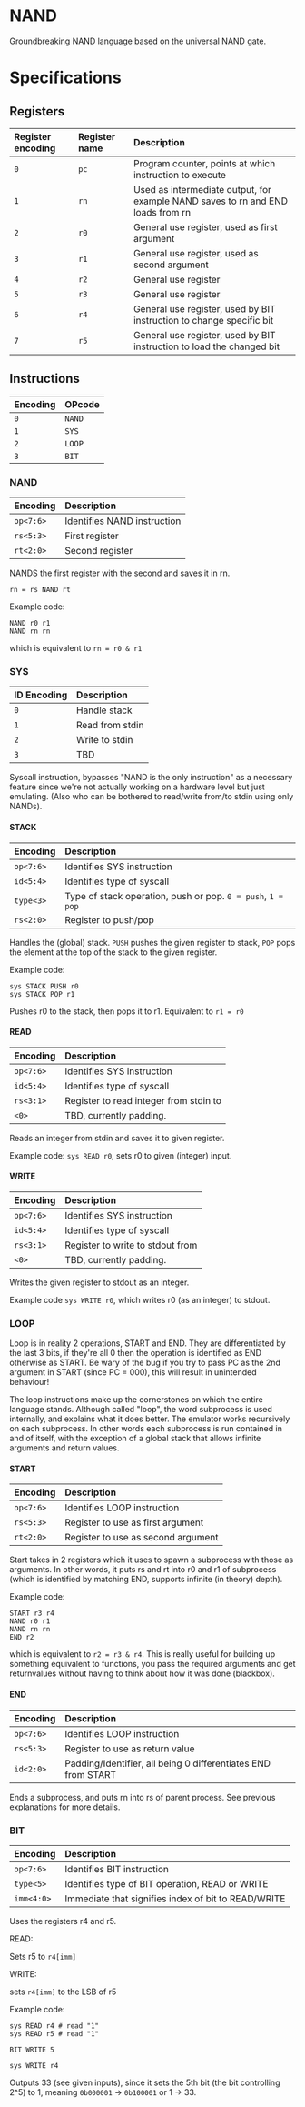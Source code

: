 # NAND
Groundbreaking NAND language based on the universal NAND gate.



# Specifications

## Registers

| **Register encoding** | **Register name** | **Description**                                                                 |
| :-------------------- | :---------------- | :------------------------------------------------------------------------------ |
| `0`                   | `pc`              | Program counter, points at which instruction to execute                         |
| `1`                   | `rn`              | Used as intermediate output, for example NAND saves to rn and END loads from rn |
| `2`                   | `r0`              | General use register, used as first argument                                    |
| `3`                   | `r1`              | General use register, used as second argument                                   |
| `4`                   | `r2`              | General use register                                                            |
| `5`                   | `r3`              | General use register                                                            |
| `6`                   | `r4`              | General use register, used by BIT instruction to change specific bit            |
| `7`                   | `r5`              | General use register, used by BIT instruction to load the changed bit           |

## Instructions

| **Encoding** | **OPcode** |
| :----------- | :--------- |
| `0`          | `NAND`     |
| `1`          | `SYS`      |
| `2`          | `LOOP`     |
| `3`          | `BIT`      |

### NAND

| **Encoding** | **Description**             |
| :----------- | :-------------------------- |
| `op<7:6>`    | Identifies NAND instruction |
| `rs<5:3>`    | First register              |
| `rt<2:0>`    | Second register             |


NANDS the first register with the second and saves it in rn.

`rn = rs NAND rt`

Example code:
```
NAND r0 r1
NAND rn rn
```
which is equivalent to `rn = r0 & r1`

### SYS

| **ID Encoding** | **Description** |
| :-------------- | :-------------- |
| `0`             | Handle stack    |
| `1`             | Read from stdin |
| `2`             | Write to stdin  |
| `3`             | TBD             |

Syscall instruction, bypasses "NAND is the only instruction" as a necessary feature since we're not actually working on a hardware level but just emulating.
(Also who can be bothered to read/write from/to stdin using only NANDs).

#### STACK

| **Encoding** | **Description**                                             |
| :----------- | :---------------------------------------------------------- |
| `op<7:6>`    | Identifies SYS instruction                                  |
| `id<5:4>`    | Identifies type of syscall                                  |
| `type<3>`    | Type of stack operation, push or pop. `0 = push`, `1 = pop` |
| `rs<2:0>`    | Register to push/pop                                        |

Handles the (global) stack. `PUSH` pushes the given register to stack, `POP` pops the element at the top of the stack to the given register.

Example code:

```
sys STACK PUSH r0
sys STACK POP r1
```
Pushes r0 to the stack, then pops it to r1. Equivalent to `r1 = r0`


#### READ

| **Encoding** | **Description**                        |
| :----------- | :------------------------------------- |
| `op<7:6>`    | Identifies SYS instruction             |
| `id<5:4>`    | Identifies type of syscall             |
| `rs<3:1>`    | Register to read integer from stdin to |
| `<0>`        | TBD, currently padding.                |

Reads an integer from stdin and saves it to given register. 

Example code: `sys READ r0`, sets r0 to given (integer) input.

#### WRITE

| **Encoding** | **Description**                  |
| :----------- | :------------------------------- |
| `op<7:6>`    | Identifies SYS instruction       |
| `id<5:4>`    | Identifies type of syscall       |
| `rs<3:1>`    | Register to write to stdout from |
| `<0>`        | TBD, currently padding.          |

Writes the given register to stdout as an integer.

Example code `sys WRITE r0`, which writes r0 (as an integer) to stdout.

### LOOP

Loop is in reality 2 operations, START and END. They are differentiated by the last 3 bits, if they're all 0 then the operation is identified as END otherwise as START. Be wary of the bug if you try to pass PC as the 2nd argument in START (since PC = 000), this will result in unintended behaviour!

The loop instructions make up the cornerstones on which the entire language stands. Although called "loop", the word subprocess is used internally, and explains what it does better. The emulator works recursively on each subprocess. In other words each subprocess is run contained in and of itself, with the exception of a global stack that allows infinite arguments and return values.

#### START

| **Encoding** | **Description**                    |
| :----------- | :--------------------------------- |
| `op<7:6>`    | Identifies LOOP instruction        |
| `rs<5:3>`    | Register to use as first argument  |
| `rt<2:0>`    | Register to use as second argument |

Start takes in 2 registers which it uses to spawn a subprocess with those as arguments. In other words, it puts rs and rt into r0 and r1 of subprocess (which is identified by matching END, supports infinite (in theory) depth).

Example code:
```
START r3 r4
NAND r0 r1
NAND rn rn
END r2
```
which is equivalent to `r2 = r3 & r4`. This is really useful for building up something equivalent to functions, you pass the required arguments and get returnvalues without having to think about how it was done (blackbox). 

#### END

| **Encoding** | **Description**                                               |
| :----------- | :------------------------------------------------------------ |
| `op<7:6>`    | Identifies LOOP instruction                                   |
| `rs<5:3>`    | Register to use as return value                               |
| `id<2:0>`    | Padding/Identifier, all being 0 differentiates END from START |

Ends a subprocess, and puts rn into rs of parent process. See previous explanations for more details.

### BIT

| **Encoding** | **Description**                                     |
| :----------- | :-------------------------------------------------- |
| `op<7:6>`    | Identifies BIT instruction                          |
| `type<5>`    | Identifies type of BIT operation, READ or WRITE     |
| `imm<4:0>`   | Immediate that signifies index of bit to READ/WRITE |

Uses the registers r4 and r5.

READ:

Sets r5 to `r4[imm]`

WRITE:

sets `r4[imm]` to the LSB of r5

Example code:

```
sys READ r4 # read "1"
sys READ r5 # read "1"

BIT WRITE 5

sys WRITE r4
```

Outputs 33 (see given inputs), since it sets the 5th bit (the bit controlling 2^5) to 1, meaning `0b000001` -> `0b100001` or 1 -> 33.









